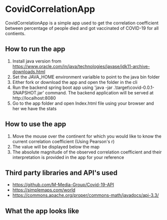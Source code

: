 # CovidCorrelationApp
CovidCorrelationApp is a simple app used to get the correlation coefficient between percentage of people died and got vaccinated of COVID-19 for all contients.

## How to run the app
1. Install java version from https://www.oracle.com/in/java/technologies/javase/jdk11-archive-downloads.html
2. Set the JAVA_HOME environment varialble to point to the java bin folder
3. Either fork or download the app and open the folder in the cli
4. Run the backend spring boot app using 'java -jar .\target\covid-0.0.1-SNAPSHOT.jar' command. The backend application will be served at http://localhost:8080
5. Go to the app folder and open Index.html file using your browser and her we have the stats

## How to use the app
1. Move the mouse over the continent for which you would like to know the current correlation coefficient (Using Pearson's r)
2. The value will be displayed below the map
3. The absolute magnitude of the observed correlation coefficient and their interpretation is provided in the app for your reference

## Third party libraries and API's used
- https://github.com/M-Media-Group/Covid-19-API
- https://simplemaps.com/world
- https://commons.apache.org/proper/commons-math/javadocs/api-3.3/

## What the app looks like


